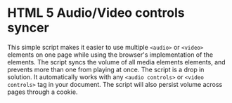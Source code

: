 # HTML 5 Audio/Video controls syncer

This simple script makes it easier to use multiple `<audio>` or `<video>` elements on one page while using the browser's implementation of the elements.
The script syncs the volume of all media elements elements, and prevents more than one from playing at once.
The script is a drop in solution. It automatically works with any `<audio controls>` or `<video controls>` tag in your document. 
The script will also persist volume across pages through a cookie.